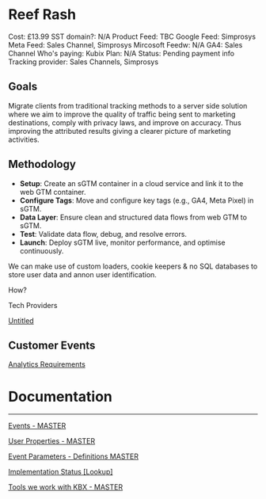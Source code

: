 # Reef Rash

Cost: £13.99
SST domain?: N/A
Product Feed: TBC
Google Feed: Simprosys
Meta Feed: Sales Channel, Simprosys
Mircosoft Feedw: N/A
GA4: Sales Channel
Who's paying: Kubix
Plan: N/A
Status: Pending payment info
Tracking provider: Sales Channels, Simprosys

## **Goals**

Migrate clients from traditional tracking methods to a server side solution where we aim to improve the quality of traffic being sent to marketing destinations, comply with privacy laws, and improve on accuracy. Thus improving the attributed results giving a clearer picture of marketing activities. 

## Methodology

- **Setup**: Create an sGTM container in a cloud service and link it to the web GTM container.
- **Configure Tags**: Move and configure key tags (e.g., GA4, Meta Pixel) in sGTM.
- **Data Layer**:  Ensure clean and structured data flows from web GTM to sGTM.
- **Test**: Validate data flow, debug, and resolve errors.
- **Launch**: Deploy sGTM live, monitor performance, and optimise continuously.

We can make use of custom loaders, cookie keepers & no SQL databases to store user data and annon user identification. 

How? 

Tech Providers

[Untitled](Reef%20Rash%2014c7dee22b1780c181a9e8e976c1eaf3/Untitled%201597dee22b1781e88d07d05caa4aef08.csv)

## Customer Events

[Analytics Requirements](Reef%20Rash%2014c7dee22b1780c181a9e8e976c1eaf3/Analytics%20Requirements%201597dee22b1781569e6eff278009e0f7.csv)

# Documentation

---

[Events - MASTER](https://www.notion.so/14d7dee22b178151afc7c1bc70063cb9?pvs=21)

[User Properties - MASTER](https://www.notion.so/14d7dee22b1781879fcaf90e76be1a9d?pvs=21)

[Event Parameters - Definitions MASTER](https://www.notion.so/14d7dee22b178156bfa1c2bc77350877?pvs=21)

[Implementation Status [Lookup]](https://www.notion.so/14d7dee22b17818bb201e9eea75584c1?pvs=21)

[Tools we work with KBX - MASTER](https://www.notion.so/14d7dee22b178071a3dcd550d34504f4?pvs=21)